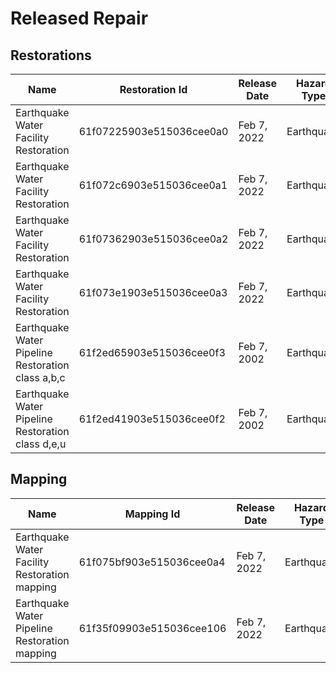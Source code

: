 # Released Repair
## Restorations
| Name | Restoration Id | Release Date | Hazard Type | Inventory Type | Source |
| ------- | ---------- | ---------- | ---------- | ------------ | -----------|
| Earthquake Water Facility Restoration| 61f07225903e515036cee0a0 | Feb 7, 2022 | Earthquake | Treatment plant  | Hazus |
| Earthquake Water Facility Restoration| 61f072c6903e515036cee0a1 | Feb 7, 2022 | Earthquake | Pumping plant  | Hazus |
| Earthquake Water Facility Restoration| 61f07362903e515036cee0a2 | Feb 7, 2022 | Earthquake | Well  | Hazus |
| Earthquake Water Facility Restoration| 61f073e1903e515036cee0a3 | Feb 7, 2022 | Earthquake | Water storage tank | Hazus | 
| Earthquake Water Pipeline Restoration class a,b,c | 61f2ed65903e515036cee0f3 | Feb 7, 2002 | Earthquake | Pipeline | Hazus | 
| Earthquake Water Pipeline Restoration class d,e,u | 61f2ed41903e515036cee0f2 | Feb 7, 2002 | Earthquake | Pipeline | Hazus | 

## Mapping
| Name | Mapping Id | Release Date | Hazard Type | Inventory Type |
| ------- | ---------- | ---------- | ---------- | ------------ |
| Earthquake Water Facility Restoration mapping | 61f075bf903e515036cee0a4 | Feb 7, 2022 | Earthquake | Water Facility |
| Earthquake Water Pipeline Restoration mapping | 61f35f09903e515036cee106 | Feb 7, 2022 | Earthquake | Water Pipeline |
